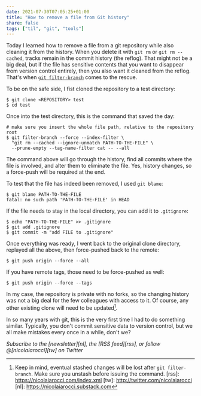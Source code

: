 ```yaml
---
date: 2021-07-30T07:05:25+01:00
title: "How to remove a file from Git history"
share: false
tags: ["til", "git", "tools"]
---
```

Today I learned how to remove a file from a git repository while also cleaning
it from the history. When you delete it with `git rm` or `git rm --cached`,
tracks remain in the commit history (the reflog). That might not be a big deal,
but if the file has sensitive contents that you want to disappear from version
control entirely, then you also want it cleaned from the reflog. That's when
[`git filter-branch`][1] comes to the rescue.

To be on the safe side, I fist cloned the repository to a test directory:

    $ git clone <REPOSITORY> test
    $ cd test

Once into the test directory, this is the command that saved the day:

    # make sure you insert the whole file path, relative to the repository root
    $ git filter-branch --force --index-filter \
      "git rm --cached --ignore-unmatch PATH-TO-THE-FILE" \
      --prune-empty --tag-name-filter cat -- --all

The command above will go through the history, find all commits where the file
is involved, and alter them to eliminate the file. Yes, history changes,
so a force-push will be required at the end.

To test that the file has indeed been removed, I used `git blame`:

    $ git blame PATH-TO-THE-FILE
    fatal: no such path 'PATH-TO-THE-FILE' in HEAD

If the file needs to stay in the local directory, you can add it to
`.gitignore`:

    $ echo "PATH-TO-THE-FILE" >> .gitignore
    $ git add .gitignore
    $ git commit -m "add FILE to .gitignore"

Once everything was ready, I went back to the original clone directory,
replayed all the above, then force-pushed back to the remote:

    $ git push origin --force --all

If you have remote tags, those need to be force-pushed as well:

    $ git push origin --force --tags

In my case, the repository is private with no forks, so the changing
history was not a big deal for the few colleagues with access to it. Of
course, any other existing clone will need to be updated[^2].

In so many years with git, this is the very first time I had to do something
similar. Typically, you don't commit sensitive data to version control, but we
all make mistakes every once in a while, don't we?

*Subscribe to the [newsletter][nl], the [RSS feed][rss], or follow @[nicolaiarocci][tw] on Twitter*

 [1]: https://git-scm.com/docs/git-filter-branch
 [^2]: Keep in mind, eventual stashed changes will be lost after `git filter-branch`. Make sure you unstash before issuing the command.
 [rss]: https://nicolaiarocci.com/index.xml
 [tw]: http://twitter.com/nicolaiarocci
 [nl]: https://nicolaiarocci.substack.com

